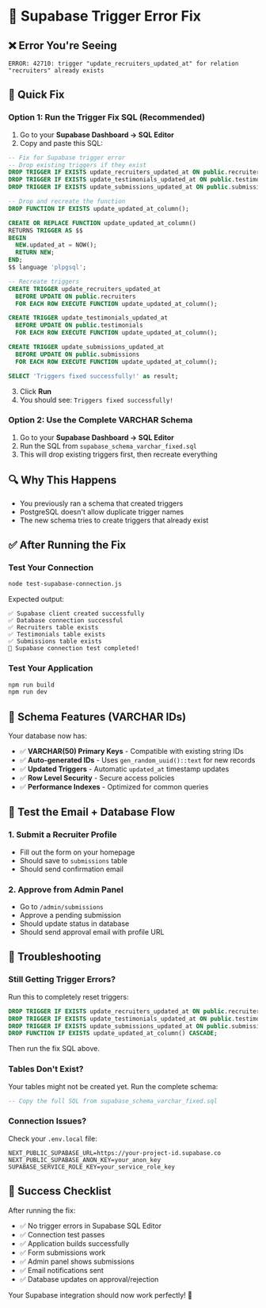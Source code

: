 # 🔧 Supabase Trigger Error Fix

## ❌ Error You're Seeing
```
ERROR: 42710: trigger "update_recruiters_updated_at" for relation "recruiters" already exists
```

## 🎯 Quick Fix

### Option 1: Run the Trigger Fix SQL (Recommended)
1. Go to your **Supabase Dashboard → SQL Editor**
2. Copy and paste this SQL:

```sql
-- Fix for Supabase trigger error
-- Drop existing triggers if they exist
DROP TRIGGER IF EXISTS update_recruiters_updated_at ON public.recruiters;
DROP TRIGGER IF EXISTS update_testimonials_updated_at ON public.testimonials;
DROP TRIGGER IF EXISTS update_submissions_updated_at ON public.submissions;

-- Drop and recreate the function
DROP FUNCTION IF EXISTS update_updated_at_column();

CREATE OR REPLACE FUNCTION update_updated_at_column()
RETURNS TRIGGER AS $$
BEGIN
  NEW.updated_at = NOW();
  RETURN NEW;
END;
$$ language 'plpgsql';

-- Recreate triggers
CREATE TRIGGER update_recruiters_updated_at 
  BEFORE UPDATE ON public.recruiters 
  FOR EACH ROW EXECUTE FUNCTION update_updated_at_column();

CREATE TRIGGER update_testimonials_updated_at 
  BEFORE UPDATE ON public.testimonials 
  FOR EACH ROW EXECUTE FUNCTION update_updated_at_column();

CREATE TRIGGER update_submissions_updated_at 
  BEFORE UPDATE ON public.submissions 
  FOR EACH ROW EXECUTE FUNCTION update_updated_at_column();

SELECT 'Triggers fixed successfully!' as result;
```

3. Click **Run**
4. You should see: `Triggers fixed successfully!`

### Option 2: Use the Complete VARCHAR Schema
1. Go to your **Supabase Dashboard → SQL Editor**
2. Run the SQL from `supabase_schema_varchar_fixed.sql`
3. This will drop existing triggers first, then recreate everything

## 🔍 Why This Happens
- You previously ran a schema that created triggers
- PostgreSQL doesn't allow duplicate trigger names
- The new schema tries to create triggers that already exist

## ✅ After Running the Fix

### Test Your Connection
```bash
node test-supabase-connection.js
```

Expected output:
```
✅ Supabase client created successfully
✅ Database connection successful
✅ Recruiters table exists
✅ Testimonials table exists  
✅ Submissions table exists
🎉 Supabase connection test completed!
```

### Test Your Application
```bash
npm run build
npm run dev
```

## 🎯 Schema Features (VARCHAR IDs)

Your database now has:
- ✅ **VARCHAR(50) Primary Keys** - Compatible with existing string IDs
- ✅ **Auto-generated IDs** - Uses `gen_random_uuid()::text` for new records
- ✅ **Updated Triggers** - Automatic `updated_at` timestamp updates
- ✅ **Row Level Security** - Secure access policies
- ✅ **Performance Indexes** - Optimized for common queries

## 🧪 Test the Email + Database Flow

### 1. Submit a Recruiter Profile
- Fill out the form on your homepage
- Should save to `submissions` table
- Should send confirmation email

### 2. Approve from Admin Panel
- Go to `/admin/submissions`
- Approve a pending submission
- Should update status in database
- Should send approval email with profile URL

## 🔧 Troubleshooting

### Still Getting Trigger Errors?
Run this to completely reset triggers:
```sql
DROP TRIGGER IF EXISTS update_recruiters_updated_at ON public.recruiters CASCADE;
DROP TRIGGER IF EXISTS update_testimonials_updated_at ON public.testimonials CASCADE;
DROP TRIGGER IF EXISTS update_submissions_updated_at ON public.submissions CASCADE;
DROP FUNCTION IF EXISTS update_updated_at_column() CASCADE;
```

Then run the fix SQL above.

### Tables Don't Exist?
Your tables might not be created yet. Run the complete schema:
```sql
-- Copy the full SQL from supabase_schema_varchar_fixed.sql
```

### Connection Issues?
Check your `.env.local` file:
```env
NEXT_PUBLIC_SUPABASE_URL=https://your-project-id.supabase.co
NEXT_PUBLIC_SUPABASE_ANON_KEY=your_anon_key
SUPABASE_SERVICE_ROLE_KEY=your_service_role_key
```

## 🎉 Success Checklist

After running the fix:
- ✅ No trigger errors in Supabase SQL Editor
- ✅ Connection test passes
- ✅ Application builds successfully
- ✅ Form submissions work
- ✅ Admin panel shows submissions
- ✅ Email notifications sent
- ✅ Database updates on approval/rejection

Your Supabase integration should now work perfectly! 🚀